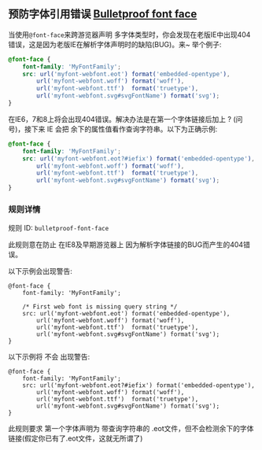 ## 预防字体引用错误 [Bulletproof font face](https://github.com/CSSLint/csslint/wiki/Bulletproof-font-face)

当使用`@font-face`来跨游览器声明 多字体类型时，你会发现在老版IE中出现404错误，这是因为老版IE在解析字体声明时的缺陷(BUG)。来~ 举个例子:

```css
@font-face {
    font-family: 'MyFontFamily';
    src: url('myfont-webfont.eot') format('embedded-opentype'), 
        url('myfont-webfont.woff') format('woff'), 
        url('myfont-webfont.ttf')  format('truetype'),
        url('myfont-webfont.svg#svgFontName') format('svg');
}
```

在IE6，7和8上将会出现404错误。解决办法是在第一个字体链接后加上 ? (问号)，接下来 IE 会把 余下的属性值看作查询字符串。以下为正确示例:

```css
@font-face {
    font-family: 'MyFontFamily';
    src: url('myfont-webfont.eot?#iefix') format('embedded-opentype'), 
        url('myfont-webfont.woff') format('woff'), 
        url('myfont-webfont.ttf')  format('truetype'),
        url('myfont-webfont.svg#svgFontName') format('svg');
}
```

### 规则详情

规则 ID: `bulletproof-font-face`

此规则意在防止 在IE8及早期游览器上 因为解析字体链接的BUG而产生的404错误。

以下示例会出现警告:

```
@font-face {
    font-family: 'MyFontFamily';

    /* First web font is missing query string */
    src: url('myfont-webfont.eot') format('embedded-opentype'), 
        url('myfont-webfont.woff') format('woff'), 
        url('myfont-webfont.ttf')  format('truetype'),
        url('myfont-webfont.svg#svgFontName') format('svg');
}
```

以下示例将 不会 出现警告:

```
@font-face {
    font-family: 'MyFontFamily';
    src: url('myfont-webfont.eot?#iefix') format('embedded-opentype'), 
        url('myfont-webfont.woff') format('woff'), 
        url('myfont-webfont.ttf')  format('truetype'),
        url('myfont-webfont.svg#svgFontName') format('svg');
}
```

此规则要求 第一个字体声明为 带查询字符串的 .eot文件，但不会检测余下的字体链接(假定你已有了.eot文件，这就无所谓了)